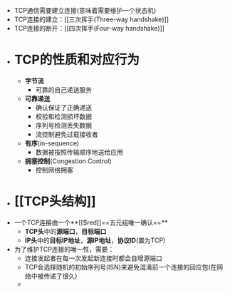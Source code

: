 - TCP通信需要建立连接(意味着需要维护一个状态机)
- TCP连接的建立：[[三次挥手(Three-way handshake)]]
- TCP连接的断开：[[四次挥手(Four-way handshake)]]
- # TCP的性质和对应行为
	- **字节流**
		- 可靠的自己递送服务
	- **可靠递送**
		- 确认保证了正确递送
		- 校验和检测损坏数据
		- 序列号检测丢失数据
		- 流控制避免过载接收者
	- **有序**(in-sequence)
		- 数据被按照传输顺序地送给应用
	- **拥塞控制**(Congestion Control)
		- 控制网络拥塞
- # [[TCP头结构]]
- 一个TCP连接由一个**[[$red]]==五元组唯一确认==**
	- **TCP头**中的**源端口**，**目标端口**
	- **IP头**中的**目标IP地址**，**源IP地址**，**协议ID**(置为TCP)
- 为了维护TCP连接的唯一性，需要：
	- 连接发起者在每一次发起新连接时都会自增源端口
	- TCP会选择随机的初始序列号(ISN)来避免混淆前一个连接的回应包(在网络中被传递了很久)
	-